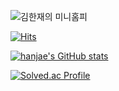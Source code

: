 ![김한재의 미니홈피](https://capsule-render.vercel.app/api?type=waving&height=300&color=gradient&text=김한재의%20미니홈피)

[![Hits](https://hits.seeyoufarm.com/api/count/incr/badge.svg?url=https%3A%2F%2Fgithub.com%2Fkimhanjae123%2Fhanjaegittest&count_bg=%2379C83D&title_bg=%23555555&icon=furrynetwork.svg&icon_color=%23E7E7E7&title=hits&edge_flat=false)](https://hits.seeyoufarm.com)

[![hanjae's GitHub stats](https://github-readme-stats.vercel.app/api?username=kimhanjae123)](https://github.com/kimhanjae123/github-readme-stats)

[![Solved.ac Profile](http://mazassumnida.wtf/api/v2/generate_badge?boj=hanjae0610)](https://solved.ac/hanjae0610/)